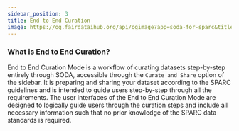 ```yaml
---
sidebar_position: 3
title: End to End Curation
image: https://og.fairdataihub.org/api/ogimage?app=soda-for-sparc&title=What%20is%20SODA%20for%20SPARC%3F&description=SODA%20(Software%20to%20Organize%20Data%20Automatically)%20for%20SPARC%20is%20a%20cross-platform%20desktop%20software%20that%20allows%20SPARC-funded%20researchers%20to%20easily%20comply%20with%20the%20FAIR%20SPARC%20Data%20curation%20and%20sharing%20guidelines.
---
```


### What is End to End Curation?

End to End Curation Mode is a workflow of curating datasets step-by-step entirely through SODA, accessible through the `Curate and Share` option of the sidebar. It is preparing
and sharing your dataset according to the SPARC guidelines and is intended to guide users step-by-step through all the requirements. The user interfaces of the End to End
Curation Mode are designed to logically guide users through the curation steps and include all necessary information such that no prior knowledge of the SPARC data standards
is required.

<PageFeedback />
